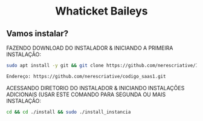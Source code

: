 <h1 align="center">Whaticket Baileys </h1>



## Vamos instalar?

FAZENDO DOWNLOAD DO INSTALADOR & INICIANDO A PRIMEIRA INSTALAÇÃO:

```bash
sudo apt install -y git && git clone https://github.com/nerescriative/Instalador_saas1.git install && sudo chmod -R 777 ./install && cd ./install && sudo ./install_primaria

Endereço: https://github.com/nerescriative/codigo_saas1.git
```
ACESSANDO DIRETORIO DO INSTALADOR & INICIANDO INSTALAÇÕES ADICIONAIS (USAR ESTE COMANDO PARA SEGUNDA OU MAIS INSTALAÇÃO:
```bash
cd && cd ./install && sudo ./install_instancia
```



 




